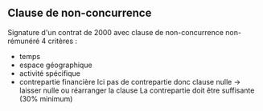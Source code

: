 ## Clause de non-concurrence
Signature d'un contrat de 2000 avec clause de non-concurrence non-rémunéré
4 critères :
- temps
- espace géographique
- activité spécifique
- contrepartie financière
Ici pas de contrepartie donc clause nulle -> laisser nulle ou réarranger la clause
La contrepartie doit être suffisante (30% minimum)